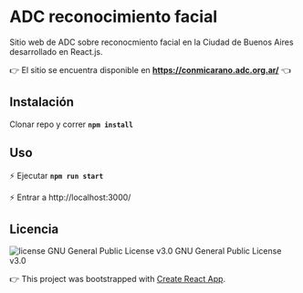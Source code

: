 # ADC reconocimiento facial  

Sitio web de ADC sobre reconocmiento facial en la Ciudad de Buenos Aires desarrollado en React.js. 

:point_right: El sitio se encuentra disponible en **https://conmicarano.adc.org.ar/** :point_left: 

## Instalación

Clonar repo y correr 
**`npm install`**

## Uso

 :zap: Ejecutar **`npm run start`**

 :zap: Entrar a http://localhost:3000/

## Licencia
<img src="https://img.shields.io/badge/license-GPL--3-brightgreen" alt="license GNU General Public License v3.0">   GNU General Public License v3.0

:point_right: This project was bootstrapped with [Create React App](https://github.com/facebook/create-react-app).
